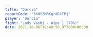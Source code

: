 ```yaml
---
title: "Darcia"
reportCode: "3hHY2MRKgrdDkTPj"
player: "Darcia"
fight: "Lady Vashj - Wipe 1 (70%)"
date: 2021-10-06T18:48:50.877000+00:00
---
```

